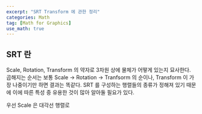 ```yaml
---
excerpt: "SRT Transform 에 관한 정리"
categories: Math
tag: [Math for Graphics]
use_math: true
---
```


## SRT 란

Scale, Rotation, Transform 의 약자로 3차원 상에 물체가 어떻게 있는지 묘사한다. 곱해지는 순서는 보통 Scale -> Rotation -> Tranfsorm 의 순이나, Transform 이 가장 나중이기만 하면 결과는 똑같다. SRT 를 구성하는 행렬들의 종류가 정해져 있기 때문에 이에 따른 특성 중 유용한 것이 많아 알아둘 필요가 있다.

우선 Scale 은 대각선 행렬로 